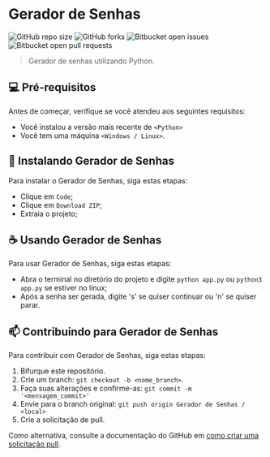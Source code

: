 # Gerador de Senhas

![GitHub repo size](https://img.shields.io/github/repo-size/gabriel-preti-ferraz/Gerador-Senhas?style=for-the-badge)
![GitHub forks](https://img.shields.io/github/forks/gabriel-preti-ferraz/Gerador-Senhas?style=for-the-badge)
![Bitbucket open issues](https://img.shields.io/bitbucket/issues/gabriel-preti-ferraz/Gerador-Senhas?style=for-the-badge)
![Bitbucket open pull requests](https://img.shields.io/bitbucket/pr-raw/gabriel-preti-ferraz/Gerador-Senhas?style=for-the-badge)

> Gerador de senhas utilizando Python.

## 💻 Pré-requisitos

Antes de começar, verifique se você atendeu aos seguintes requisitos:
* Você instalou a versão mais recente de `<Python>`
* Você tem uma máquina `<Windows / Linux>`.

## 🚀 Instalando Gerador de Senhas

Para instalar o Gerador de Senhas, siga estas etapas:

* Clique em `Code`;
* Clique em `Download ZIP`;
* Extraia o projeto;

## ☕ Usando Gerador de Senhas

Para usar Gerador de Senhas, siga estas etapas:

* Abra o terminal no diretório do projeto e digite `python app.py` ou `python3 app.py` se estiver no linux;
* Após a senha ser gerada, digite 's' se quiser continuar ou 'n' se quiser parar.

## 📫 Contribuindo para Gerador de Senhas
Para contribuir com Gerador de Senhas, siga estas etapas:

1. Bifurque este repositório.
2. Crie um branch: `git checkout -b <nome_branch>`.
3. Faça suas alterações e confirme-as: `git commit -m '<mensagem_commit>'`
4. Envie para o branch original: `git push origin Gerador de Senhas / <local>`
5. Crie a solicitação de pull.

Como alternativa, consulte a documentação do GitHub em [como criar uma solicitação pull](https://help.github.com/en/github/collaborating-with-issues-and-pull-requests/creating-a-pull-request).